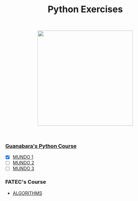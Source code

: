<h1 align="center">
Python Exercises
</h1>

<br/>

<p align="center">
<img src="https://cdn.jsdelivr.net/gh/devicons/devicon/icons/python/python-original-wordmark.svg" width="300" height="300"/>
</p>

<br/>

<h3>

[Guanabara's Python Course](https://www.cursoemvideo.com/cursos/)

</h3> 

- [x] [MUNDO 1](https://github.com/isadorarocsilva/PythonExercises/tree/GuanabaraMundo1)
- [ ] [MUNDO 2](https://github.com/isadorarocsilva/PythonExercises/tree/GuanabaraMundo2)
- [ ] [MUNDO 3](https://github.com/isadorarocsilva/PythonExercises/tree/GuanabaraMundo3)

<h3>

FATEC's Course

</h3>

- [ALGORITHMS](https://github.com/isadorarocsilva/PythonExercises/tree/FATEC_Semestre1_Algoritmos)

<br/>
